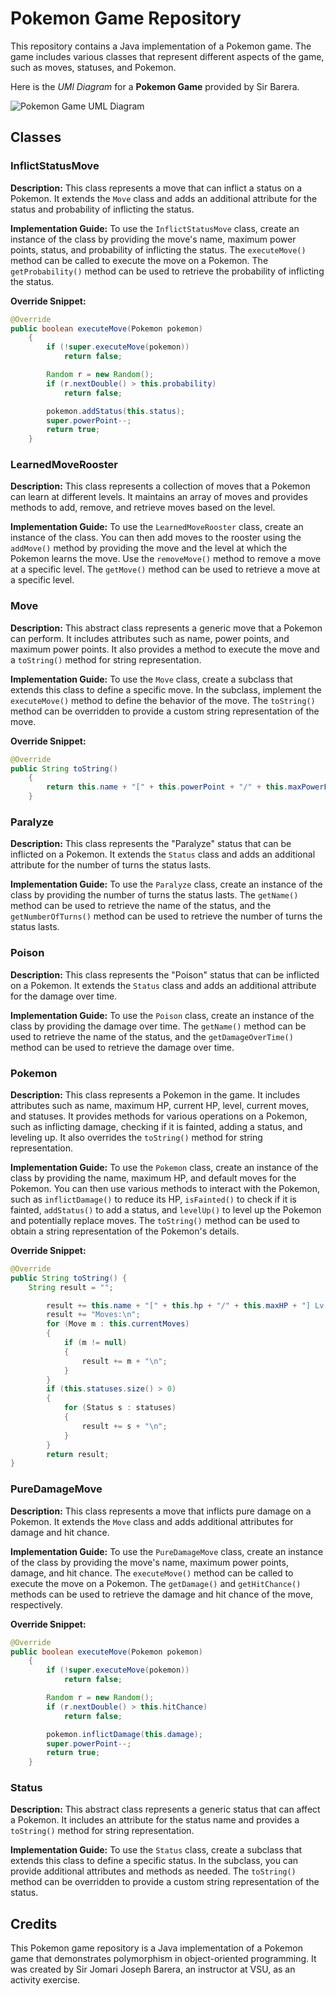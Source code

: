 # Pokemon Game Repository

This repository contains a Java implementation of a Pokemon game. The game includes various classes that represent different aspects of the game, such as moves, statuses, and Pokemon.

Here is the *UMl Diagram* for a **Pokemon Game** provided by Sir Barera.

![Pokemon Game UML Diagram](https://photos.app.goo.gl/nWP8YuR65dCX2BHq6)


## Classes

### InflictStatusMove

**Description:** This class represents a move that can inflict a status on a Pokemon. It extends the `Move` class and adds an additional attribute for the status and probability of inflicting the status.

**Implementation Guide:** To use the `InflictStatusMove` class, create an instance of the class by providing the move's name, maximum power points, status, and probability of inflicting the status. The `executeMove()` method can be called to execute the move on a Pokemon. The `getProbability()` method can be used to retrieve the probability of inflicting the status.

**Override Snippet:**
```java
@Override
public boolean executeMove(Pokemon pokemon)
	{
		if (!super.executeMove(pokemon))
			return false;

		Random r = new Random();
		if (r.nextDouble() > this.probability)
			return false;

		pokemon.addStatus(this.status);
		super.powerPoint--;
		return true;
	}
```

### LearnedMoveRooster

**Description:** This class represents a collection of moves that a Pokemon can learn at different levels. It maintains an array of moves and provides methods to add, remove, and retrieve moves based on the level.

**Implementation Guide:** To use the `LearnedMoveRooster` class, create an instance of the class. You can then add moves to the rooster using the `addMove()` method by providing the move and the level at which the Pokemon learns the move. Use the `removeMove()` method to remove a move at a specific level. The `getMove()` method can be used to retrieve a move at a specific level.

### Move

**Description:** This abstract class represents a generic move that a Pokemon can perform. It includes attributes such as name, power points, and maximum power points. It also provides a method to execute the move and a `toString()` method for string representation.

**Implementation Guide:** To use the `Move` class, create a subclass that extends this class to define a specific move. In the subclass, implement the `executeMove()` method to define the behavior of the move. The `toString()` method can be overridden to provide a custom string representation of the move.

**Override Snippet:**
```java
@Override
public String toString()
	{
		return this.name + "[" + this.powerPoint + "/" + this.maxPowerPoint + "]";
	}
```

### Paralyze

**Description:** This class represents the "Paralyze" status that can be inflicted on a Pokemon. It extends the `Status` class and adds an additional attribute for the number of turns the status lasts.

**Implementation Guide:** To use the `Paralyze` class, create an instance of the class by providing the number of turns the status lasts. The `getName()` method can be used to retrieve the name of the status, and the `getNumberOfTurns()` method can be used to retrieve the number of turns the status lasts.

### Poison

**Description:** This class represents the "Poison" status that can be inflicted on a Pokemon. It extends the `Status` class and adds an additional attribute for the damage over time.

**Implementation Guide:** To use the `Poison` class, create an instance of the class by providing the damage over time. The `getName()` method can be used to retrieve the name of the status, and the `getDamageOverTime()` method can be used to retrieve the damage over time.

### Pokemon

**Description:** This class represents a Pokemon in the game. It includes attributes such as name, maximum HP, current HP, level, current moves, and statuses. It provides methods for various operations on a Pokemon, such as inflicting damage, checking if it is fainted, adding a status, and leveling up. It also overrides the `toString()` method for string representation.

**Implementation Guide:** To use the `Pokemon` class, create an instance of the class by providing the name, maximum HP, and default moves for the Pokemon. You can then use various methods to interact with the Pokemon, such as `inflictDamage()` to reduce its HP, `isFainted()` to check if it is fainted, `addStatus()` to add a status, and `levelUp()` to level up the Pokemon and potentially replace moves. The `toString()` method can be used to obtain a string representation of the Pokemon's details.

**Override Snippet:**
```java
@Override
public String toString() {
   	String result = "";

		result += this.name + "[" + this.hp + "/" + this.maxHP + "] Lv. " + this.level + "\n";
		result += "Moves:\n";
		for (Move m : this.currentMoves)
		{
			if (m != null)
			{
				result += m + "\n";
			}
		}
		if (this.statuses.size() > 0)
		{
			for (Status s : statuses)
			{
				result += s + "\n";
			}
		}
		return result;
}
```

### PureDamageMove

**Description:** This class represents a move that inflicts pure damage on a Pokemon. It extends the `Move` class and adds additional attributes for damage and hit chance.

**Implementation Guide:** To use the `PureDamageMove` class, create an instance of the class by providing the move's name, maximum power points, damage, and hit chance. The `executeMove()` method can be called to execute the move on a Pokemon. The `getDamage()` and `getHitChance()` methods can be used to retrieve the damage and hit chance of the move, respectively.

**Override Snippet:**
```java
@Override
public boolean executeMove(Pokemon pokemon)
	{
		if (!super.executeMove(pokemon))
			return false;

		Random r = new Random();
		if (r.nextDouble() > this.hitChance)
			return false;

		pokemon.inflictDamage(this.damage);
		super.powerPoint--;
		return true;
	}
```

### Status

**Description:** This abstract class represents a generic status that can affect a Pokemon. It includes an attribute for the status name and provides a `toString()` method for string representation.

**Implementation Guide:** To use the `Status` class, create a subclass that extends this class to define a specific status. In the subclass, you can provide additional attributes and methods as needed. The `toString()` method can be overridden to provide a custom string representation of the status.

## Credits

This Pokemon game repository is a Java implementation of a Pokemon game that demonstrates polymorphism in object-oriented programming. It was created by Sir Jomari Joseph Barera, an instructor at VSU, as an activity exercise.
